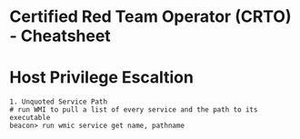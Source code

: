 # Certified Red Team Operator (CRTO) - Cheatsheet

# Host Privilege Escaltion
```
1. Unquoted Service Path
# run WMI to pull a list of every service and the path to its executable
beacon> run wmic service get name, pathname

```
